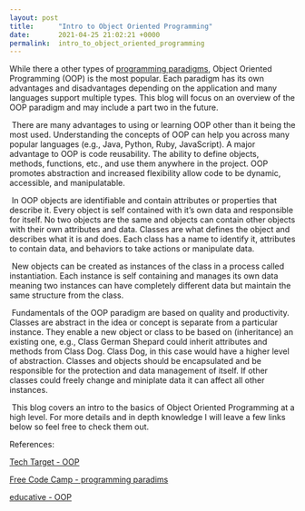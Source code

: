 ```yaml
---
layout: post
title:      "Intro to Object Oriented Programming"
date:       2021-04-25 21:02:21 +0000
permalink:  intro_to_object_oriented_programming
---
```



While there a other types of [programming paradigms](https://www.freecodecamp.org/news/what-exactly-is-a-programming-paradigm/), Object Oriented Programming (OOP) is the most popular. Each paradigm has its own advantages and disadvantages depending on the application and many languages support multiple types. This blog will focus on an overview of the OOP paradigm and may include a part two in the future.

​	There are many advantages to using or learning OOP other than it being the most used. Understanding the concepts of OOP can help you across many popular languages (e.g., Java, Python, Ruby, JavaScript). A major advantage to OOP is code reusability. The ability to define objects, methods, functions, etc., and use them anywhere in the project. OOP promotes abstraction and increased flexibility allow code to be dynamic, accessible, and manipulatable.

​	In OOP objects are identifiable and contain attributes or properties that describe it. Every object is self contained with it’s own data and responsible for itself. No two objects are the same and objects can contain other objects with their own attributes and data. Classes are what defines the object and describes what it is and does. Each class has a name to identify it, attributes to contain data, and behaviors to take actions or manipulate data.

​	New objects can be created as instances of the class in a process called instantiation. Each instance is self containing and manages its own data meaning two instances can have completely different data but maintain the same structure from the class.

​	Fundamentals of the OOP paradigm are based on quality and productivity.  Classes are abstract in the idea or concept is separate from a particular instance. They enable a new object or class to be based on (inheritance) an existing one, e.g., Class German Shepard could inherit attributes and methods from Class Dog. Class Dog, in this case would have a higher level of abstraction. Classes and objects should be encapsulated and be responsible for the protection and data management of itself. If other classes could freely change and miniplate data it can affect all other instances.

​	This blog covers an intro to the basics of Object Oriented Programming at a high level. For more details and in depth knowledge I  will leave a few links below so feel free to check them out.


References:

[Tech Target - OOP](https://searchapparchitecture.techtarget.com/definition/object-oriented-programming-OOP)

[Free Code Camp - programming paradims](https://www.freecodecamp.org/news/what-exactly-is-a-programming-paradigm/)

[educative - OOP](https://www.educative.io/blog/object-oriented-programming)

